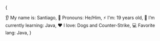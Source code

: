{

👂 My name is: Santiago,
👩 Pronouns: He/Him,
⚡ I'm: 19 years old,
🌱 I’m currently learning: Java,
❤️ I love: Dogs and Counter-Strike,
💻 Favorite lang: Java,
}
